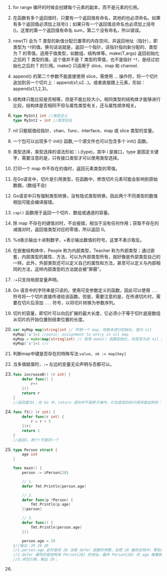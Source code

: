 1. for range 循环的时候会创建每个元素的副本，而不是元素的引用。

2. 在函数有多个返回值时，只要有一个返回值有命名，其他的也必须命名。如果有多个返回值必须加上括号()；如果只有一个返回值且命名也必须加上括号()。这里的第一个返回值有命名 sum，第二个没有命名，所以错误。

3. new(T) 会为 T 类型的新值分配已置零的内存空间，并返回地址（指针），即类型为 `*T`的值。换句话说就是，返回一个指针，该指针指向新分配的、类型为 T 的零值。适用于值类型，如数组、结构体等。make(T,args) 返回初始化之后的 T 类型的值，这个值并不是 T 类型的零值，也不是指针 `*T`，是经过初始化之后的 T 的引用。make() 只适用于 slice、map 和 channel.

4. append() 的第二个参数不能直接使用 slice，需使用 … 操作符，将一个切片追加到另一个切片上：append(s1,s2…)。或者直接跟上元素，形如：append(s1,1,2,3)。

5. 结构体只能比较是否相等，但是不能比较大小。相同类型的结构体才能够进行比较，结构体是否相同不但与属性类型有关，还与属性顺序相关。

6. ```go
   type MyInt1 int //类型定义
   type MyInt2 = int //类型别名
   ```
   
7. nil 只能赋值给指针、chan、func、interface、map 或 slice 类型的变量。

8. 一个包可以出现多个 init() 函数,一个源文件也可以包含多个 init() 函数。

9. 类型选择，类型选择的语法形如：i.(type)，其中 i 是接口，type 是固定关键字，需要注意的是，只有接口类型才可以使用类型选择。

10. 打印一个 map 中不存在的值时，返回元素类型的零值。

11. 在Go语言中，切片是引用类型，在函数中，修改切片元素可能会影响到原始数据。(数组不会)

12. Go语言中只有强制类型转换，没有隐式类型转换，因此两个不同类型的数值相加可能会编译报错。

13. `cap()` 函数用于返回一个切片、数组或通道的容量。

14. 除 map 不存在的键值对时，不会报错，相当于没有任何作用；获取不存在的减值对时，返回值类型对应的零值，所以返回 0。

15. %d表示输出十进制数字，+表示输出数值的符号。这里不表示取反。

16. 在嵌套结构体中，People 称为内部类型，Teacher 称为外部类型；通过嵌套，内部类型的属性、方法，可以为外部类型所有，就好像是外部类型自己的一样。此外，外部类型还可以定义自己的属性和方法，甚至可以定义与内部相同的方法，这样内部类型的方法就会被“屏蔽”。

17. `:=`只支持局部变量声明。

18. Go 语言中的字符串是只读的。使用可变参数定义的函数，因此可以使用 `...` 符号将一个切片直接传递给该函数。但是，需要注意的是，在传递切片时，需要在切片后添加 `...` 符号，以将切片转换为参数序列。

19. 切片的容量，即切片可以向后扩展的最大长度，它必须小于等于切片底层数组从切片的开始位置到结束位置的长度。

20. ```go
    var myMap map[string]int // 声明一个 map，但是未进行初始化，值为 nil
    myMap['a']=1 //panic: assignment to entry in nil map
    myMap = make(map[string]int) // 使用 make() 函数初始化，将其变为非 nil 值的 map
    myMap['a']=1 //√
    ```

21. 判断map中键是否存在的特殊写法:`value, ok := map[key]`

22. 当多值赋值时，`:=` 左边的变量无论声明与否都可以。 

23. ~~~go
    func increaseB() (r int) {
        defer func() {
            r++
        }()
        return r
    }
    //返回值为1；在 Go 中，return 语句并不是原子操作，它在底层的执行顺序是这样的：先计算返回值，然后将返回值赋值给调用函数栈中的返回值变量，最后执行 defer 语句和返回调用函数。
    ~~~

24. ~~~go
    func f3() (r int) {
        defer func(r int) {
            r = r + 5
        }(r)
        return 1
    }
    //返回1，两个r不是同一个
    ~~~

25. ~~~go
    type Person struct {
        age int
    }
    
    func main() {
        person := &Person{28}
    
        // 1. 
        defer fmt.Println(person.age)
    
        // 2.
        defer func(p *Person) {
            fmt.Println(p.age)
        }(person)  
    
        // 3.
        defer func() {
            fmt.Println(person.age)
        }()
    
        person.age = 29
    }//输出：29 29 28
    //1.person.age 此时是将 28 当做 defer 函数的参数，会把 28 缓存在栈中，等到最后执行该 defer 语句的时候取出，即输出 28；
    //2.defer 缓存的是结构体 Person{28} 的地址，最终 Person{28} 的 age 被重新赋值为 29，所以 defer 语句最后执行的时候，依靠缓存的地址取出的 age 便是 29，即输出 29；
    //3.闭包引用，输出 29；
    ~~~

26. 

